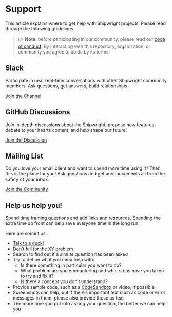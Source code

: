 # Support

This article explains where to get help with Shipwright projects.
Please read through the following guidelines.

> 👉 **Note**: before participating in our community, please read our
> [code of conduct](CODE_OF_CONDUCT.md).
> By interacting with this repository, organization, or community you agree to
> abide by its terms.

## Slack

Participate in near real-time conversations with other Shipwright community members. Ask questions, get answers, build relationships.

[Join the Channel](https://kubernetes.slack.com/archives/C019ZRGUEJC)

## GitHub Discussions

Join in-depth discussions about the Shipwright, propose new features, debate to your hearts content, and help shape our future!

[Join the Discussion](https://github.com/shipwright-io/community/discussions)

## Mailing List

Do you love your email client and want to spend more time using it? Then this is the place for you! Ask questions and get announcements all from the safety of your inbox.

[Join the Community](https://lists.shipwright.io)

## Help us help you!
Spend time framing questions and add links and resources.
Spending the extra time up front can help save everyone time in the long run.

Here are some tips:

*   [Talk to a duck](https://rubberduckdebugging.com)!
*   Don’t fall for the [XY problem](https://meta.stackexchange.com/questions/66377/what-is-the-xy-problem/66378#66378)
*   Search to find out if a similar question has been asked
*   Try to define what you need help with:
    *   Is there something in particular you want to do?
    *   What problem are you encountering and what steps have you taken to try
        and fix it?
    *   Is there a concept you don’t understand?
*   Provide sample code, such as a [CodeSandbox](https://codesandbox.io) or video, if possible
*   Screenshots can help, but if there’s important text such as code or error
    messages in them, please also provide those as text
*   The more time you put into asking your question, the better we can help you
